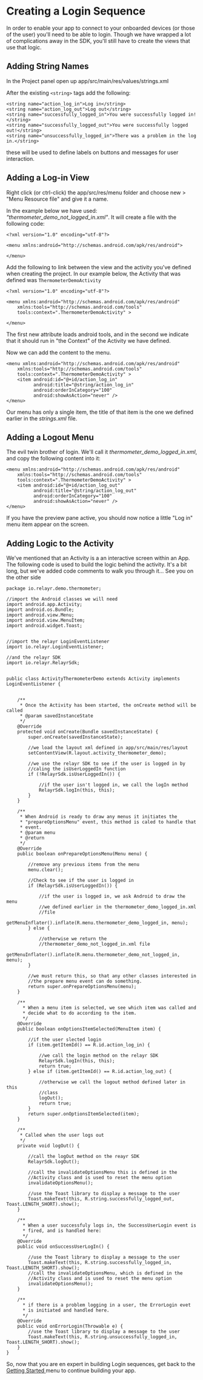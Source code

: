 # Creating a Login Sequence

In order to enable your app to connect to your onboarded devices (or those of the
user) you'll need to be able to login. 
Though we have wrapped a lot of complications away in the SDK, you'll still have to create the views that use that logic. 

## Adding String Names

In the Project panel open up app/src/main/res/values/strings.xml

After the existing `<string>` tags add the following:

    <string name="action_log_in">Log in</string>
    <string name="action_log_out">Log out</string>
    <string name="successfully_logged_in">You were successfully logged in!</string>
    <string name="successfully_logged_out">You were successfully logged out!</string>
    <string name="unsuccessfully_logged_in">There was a problem in the log in.</string>

these will be used to define labels on buttons and messages
for user interaction. 

## Adding a Log-in View

Right click (or ctrl-click) the app/src/res/menu folder and choose new >
"Menu Resource file" and give it a name.

In the example below we have used: *"thermometer_demo_not_logged_in.xml"*.
It will create a file with the following code:


    <?xml version="1.0" encoding="utf-8"?>

    <menu xmlns:android="http://schemas.android.com/apk/res/android">

    </menu>

Add the following to link between the view and the activity you've defined when creating the project. In our example below, the Activity that was defined was `ThermometerDemoActivity`

    <?xml version="1.0" encoding="utf-8"?>

    <menu xmlns:android="http://schemas.android.com/apk/res/android"
        xmlns:tools="http://schemas.android.com/tools"
        tools:context=".ThermometerDemoActivity" >

    </menu>

The first new attribute loads android tools, and in the second we indicate that it should run in "the Context" of the Activity we have defined.


Now we can add the content to the menu.


    <menu xmlns:android="http://schemas.android.com/apk/res/android"
        xmlns:tools="http://schemas.android.com/tools"
        tools:context=".ThermometerDemoActivity" >
        <item android:id="@+id/action_log_in"
              android:title="@string/action_log_in"
              android:orderInCategory="100"
              android:showAsAction="never" />
    </menu>

Our menu has only a single item, the title of that item is the
one we defined earlier in the *strings.xml* file.

## Adding a Logout Menu

The evil twin brother of login. We'll call it *thermometer_demo_logged_in.xml*, and copy the following content into it:

    <menu xmlns:android="http://schemas.android.com/apk/res/android"
        xmlns:tools="http://schemas.android.com/tools"
        tools:context=".ThermometerDemoActivity" >
        <item android:id="@+id/action_log_out"
              android:title="@string/action_log_out"
              android:orderInCategory="100"
              android:showAsAction="never" />
    </menu>

If you have the preview pane active, you should now notice a little
"Log in" menu item appear on the screen.

## Adding Logic to the Activity

We've mentioned that an Activity is a an interactive screen within an App. 
The following code is used to build the logic behind the activity. It's a bit long, but we've added code comments to walk you through it... See you on the other side

    package io.relayr.demo.thermometer;

    //import the Android classes we will need
    import android.app.Activity;
    import android.os.Bundle;
    import android.view.Menu;
    import android.view.MenuItem;
    import android.widget.Toast;


    //import the relayr LoginEventListener
    import io.relayr.LoginEventListener;

    //and the relayr SDK
    import io.relayr.RelayrSdk;


    public class ActivityThermometerDemo extends Activity implements LoginEventListener {


        /**
         * Once the Activity has been started, the onCreate method will be called
         * @param savedInstanceState
         */
        @Override
        protected void onCreate(Bundle savedInstanceState) {
            super.onCreate(savedInstanceState);

            //we load the layout xml defined in app/src/main/res/layout
            setContentView(R.layout.activity_thermometer_demo);

            //we use the relayr SDK to see if the user is logged in by
            //caling the isUserLoggedIn function
            if (!RelayrSdk.isUserLoggedIn()) {

                //if the user isn't logged in, we call the logIn method
                RelayrSdk.logIn(this, this);
            }
        }

        /**
         * When Android is ready to draw any menus it initiates the
         * "prepareOptionsMenu" event, this method is caled to handle that
         * event.
         * @param menu
         * @return
         */
        @Override
        public boolean onPrepareOptionsMenu(Menu menu) {

            //remove any previous items from the menu
            menu.clear();

            //Check to see if the user is logged in
            if (RelayrSdk.isUserLoggedIn()) {

                //if the user is logged in, we ask Android to draw the menu
                //we defined earlier in the thermometer_demo_logged_in.xml
                //file
                getMenuInflater().inflate(R.menu.thermometer_demo_logged_in, menu);
            } else {

                //otherwise we return the
                //thermometer_demo_not_logged_in.xml file
                getMenuInflater().inflate(R.menu.thermometer_demo_not_logged_in, menu);
            }

            //we must return this, so that any other classes interested in
            //the prepare menu event can do something.
            return super.onPrepareOptionsMenu(menu);
        }

        /**
          * When a menu item is selected, we see which item was called and
          * decide what to do according to the item.
          */
        @Override
        public boolean onOptionsItemSelected(MenuItem item) {

            //if the user slected login
            if (item.getItemId() == R.id.action_log_in) {

                //we call the login method on the relayr SDK
                RelayrSdk.logIn(this, this);
                return true;
            } else if (item.getItemId() == R.id.action_log_out) {

                //otherwise we call the logout method defined later in this
                //class
                logOut();
                return true;
            }
            return super.onOptionsItemSelected(item);
        }

        /**
         * Called when the user logs out
         */
        private void logOut() {

            //call the logOut method on the reayr SDK
            RelayrSdk.logOut();

            //call the invalidateOptionsMenu this is defined in the
            //Activity class and is used to reset the menu option
            invalidateOptionsMenu();

            //use the Toast library to display a message to the user
            Toast.makeText(this, R.string.successfully_logged_out, Toast.LENGTH_SHORT).show();
        }

        /**
          * When a user successfuly logs in, the SuccessUserLogin event is
          * fired, and is handled here:
          */
        @Override
        public void onSuccessUserLogIn() {

            //use the Toast library to display a message to the user
            Toast.makeText(this, R.string.successfully_logged_in, Toast.LENGTH_SHORT).show();
            //call the invalidateOptionsMenu, which is defined in the
            //Activity class and is used to reset the menu option
            invalidateOptionsMenu();
        }

        /**
          * if there is a problem logging in a user, the ErrorLogin evet
          * is initiated and handled here.
          */
        @Override
        public void onErrorLogin(Throwable e) {
            //use the Toast library to display a message to the user
            Toast.makeText(this, R.string.unsuccessfully_logged_in, Toast.LENGTH_SHORT).show();
        }
    }


So, now that you are en expert in building Login sequences, get back to the <a href="https://developer.relayr.io/documents/Android/GettingStarted"> Getting Started </a> menu to continue building your app.